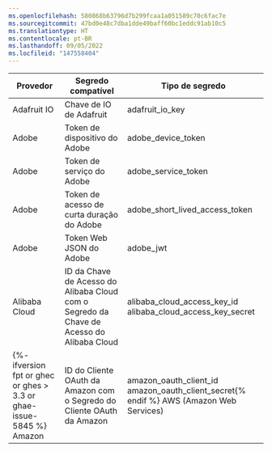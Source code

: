 ```yaml
---
ms.openlocfilehash: 580868b63796d7b299fcaa1a051589c70c6fac7e
ms.sourcegitcommit: 47bd0e48c7dba1dde49baff60bc1eddc91ab10c5
ms.translationtype: HT
ms.contentlocale: pt-BR
ms.lasthandoff: 09/05/2022
ms.locfileid: "147558404"
---
```

Provedor | Segredo compatível | Tipo de segredo
--- | --- | ---
Adafruit IO | Chave de IO de Adafruit | adafruit_io_key
Adobe | Token de dispositivo do Adobe | adobe_device_token
Adobe | Token de serviço do Adobe | adobe_service_token
Adobe | Token de acesso de curta duração do Adobe | adobe_short_lived_access_token
Adobe | Token Web JSON do Adobe | adobe_jwt
Alibaba Cloud | ID da Chave de Acesso do Alibaba Cloud com o Segredo da Chave de Acesso do Alibaba Cloud| alibaba_cloud_access_key_id </br>alibaba_cloud_access_key_secret
{%- ifversion fpt or ghec or ghes > 3.3 or ghae-issue-5845 %} Amazon | ID do Cliente OAuth da Amazon com o Segredo do Cliente OAuth da Amazon | amazon_oauth_client_id </br>amazon_oauth_client_secret{% endif %} AWS (Amazon Web Services) | ID da Tecla de Atalho da Amazon AWS com Tecla de Atalho Secreta da Amazon AWS | aws_access_key_id </br>aws_secret_access_key {%- ifversion fpt or ghec or ghes > 3.2 or ghae %} AWS (Amazon Web Services) | Token de Sessão da Amazon AWS com ID da Chave de Acesso Temporário da Amazon AWS e Chave de Acesso de Segredo da Amazon AWS | aws_session_token </br>aws_temporary_access_key_id </br>aws_secret_access_key{% endif %} Asana | Token de Acesso Pessoal do Asana| asana_personal_access_token Atlassian | Token de API do Atlassian | atlassian_api_token Atlassian | Atlassian JSON Web Token | atlassian_jwt Atlassian | Token de Acesso Pessoal do Bitbucket Server | bitbucket_server_personal_access_token {%- ifversion fpt or ghec or ghes > 3.3 or ghae-issue-5845 %} Azure | Segredo do Aplicativo do Azure Active Directory | azure_active_directory_application_secret{% endif %} {%- ifversion fpt or ghec or ghes > 3.3 or ghae-issue-5845 %} Azure | Chave de Acesso do Cache do Azure para Redis | azure_cache_for_redis_access_key{% endif %} Azure | Token de Acesso Pessoal do Azure DevOps | azure_devops_personal_access_token Azure | Token SAS do Azure | azure_sas_token Azure | Certificado de Gerenciamento de Serviço do Azure | azure_management_certificate {%- ifversion ghes < 3.4 or ghae or ghae-issue-5342 %} Azure | Cadeia de Conexão SQL do Azure | azure_sql_connection_string{% endif %} Azure | Chave da Conta de Armazenamento do Azure | azure_storage_account_key {%- ifversion fpt or ghec or ghes > 3.2 or ghae %} Beamer | Chave da API do Beamer | beamer_api_key{% endif %} Checkout.com | Chave de Segredo de Produção do Checkout.com | checkout_production_secret_key Checkout.com | Chave de Segredo de Teste do Checkout.com | checkout_test_secret_key Clojars | Token de Implantação do Clojars | clojars_deploy_token CloudBees CodeShip | Credencial do CodeShip CloudBees | codeship_credential {%- ifversion fpt or ghec or ghes > 3.2 or ghae %} Contentful | Token de Acesso Pessoal do Contentful | contentful_personal_access_token{% endif %} Databricks | Databricks Access Token | databricks_access_token {%- ifversion fpt or ghec or ghes > 3.4 or ghae-issue-6944 %} DigitalOcean | Token de Acesso Pessoal do DigitalOcean | digitalocean_personal_access_token DigitalOcean | token OAuth do DigitalOcean | digitalocean_oauth_token DigitalOcean | Token de Atualização do DigitalOcean | digitalocean_refresh_token DigitalOcean | Token do Sistema do DigitalOcean | digitalocean_system_token{% endif %} Discord | Token do Bot do Discord | discord_bot_token Doppler | Token Pessoal do Doppler| doppler_personal_token Doppler | Token de Serviço do Doppler | doppler_service_token Doppler | Token da CLI do Doppler | doppler_cli_token Doppler | Token SCIM do Doppler | doppler_scim_token Doppler | Token de Auditoria do Doppler | doppler_audit_token Dropbox | Token de Acesso do Dropbox | dropbox_access_token Dropbox | Token de Acesso de Curta Duração do Dropbox | dropbox_short_lived_access_token Duffel | Token de Acesso Dinâmico do Duffel | duffel_live_access_token Duffel | Token de Acesso de Teste do Duffel | duffel_test_access_token Dynatrace | Token de Acesso do Dynatrace | dynatrace_access_token Dynatrace | Token Interno do Dynatrace | dynatrace_internal_token EasyPost | Chave da API de Produção do EasyPost | easypost_production_api_key EasyPost | Chave da API de Teste do EasyPost | easypost_test_api_key Fastly | Token de API do Fastly | fastly_api_token Finicity | Chave de API do Finicity | finicity_app_key Flutterwave | Chave do Segredo de API Dinâmica do Flutterwave | flutterwave_live_api_secret_key Flutterwave | Chave de Segredo da API de Teste do Flutterwave | flutterwave_test_api_secret_key Frame.io | Token da Web JSON do Frame.io | frameio_jwt Frame.io| Token de Desenvolvedor do Frame.io | frameio_developer_token {%- ifversion fpt or ghec or ghes > 3.2 or ghae %} FullStory | Chave da API do FullStory | fullstory_api_key{% endif %} GitHub | Token de Acesso Pessoal do GitHub | github_personal_access_token GitHub | Token de Acesso OAuth do GitHub | github_oauth_access_token GitHub | Token de Atualização do GitHub | github_refresh_token GitHub | Token de Acesso de Instalação de Aplicativo do GitHub | github_app_installation_access_token GitHub | Chave Privada SSH do GitHub | github_ssh_private_key {%- ifversion fpt or ghec or ghes > 3.3 or ghae-issue-5845 %} GitLab | Token de Acesso do GitLab | gitlab_access_token{% endif %} GoCardless | Token de Acesso Dinâmico do GoCardless | gocardless_live_access_token GoCardless | Token de Acesso à Área Restrita do GoCardless | gocardless_sandbox_access_token {%- ifversion fpt or ghec or ghes > 3.2 or ghae %} Google | Chave do Servidor de Mensagens de Nuvem do Firebase | firebase_cloud_messaging_server_key{% endif %} Google | Chave da API do Google | google_api_key Google | ID da Chave Privada da Nuvem do Google | {%- ifversion fpt or ghec or ghes > 3.2 or ghae %} Google | ID da Chave de Acesso da Conta do Serviço de Armazenamento em Nuvem do Google com Segredo da Chave de Acesso do Armazenamento em Nuvem do Google | google_cloud_storage_service_account_access_key_id </br>google_cloud_storage_access_key_secret{% endif %} {%- ifversion fpt or ghec or ghes > 3.2 or ghae %} Google | ID da Chave de Acesso do Usuário de Armazenamento em Nuvem do Google com Segredo da Chave de Acesso do Armazenamento em Nuvem do Google | google_cloud_storage_user_access_key_id </br>google_cloud_storage_access_key_secret{% endif %} {%- ifversion fpt or ghec or ghes > 3.3 or ghae-issue-5845 %} Google | Token de Acesso OAuth do Google | google_oauth_access_token{% endif %} {%- ifversion fpt or ghec or ghes > 3.3 or ghae-issue-5845 %} Google | ID do Cliente OAuth do Google com Segredo do Cliente OAuth do Google | google_oauth_client_id </br>google_oauth_client_secret{% endif %} {%- ifversion fpt or ghec or ghes > 3.3 or ghae-issue-5845 %} Google | Token de Atualização OAuth do Google | google_oauth_refresh_token{% endif %} Grafana | Chave da API do Grafana | grafana_api_key HashiCorp | Token da API de Nuvem/Empresarial do Terraform | terraform_api_token HashiCorp | Token de Lote do Cofre do HashiCorp | hashicorp_vault_batch_token HashiCorp | Token de Serviço do Cofre do HashiCorp | hashicorp_vault_service_token Hubspot | Chave da API do Hubspot | hubspot_api_key Intercom | Token de Acesso do Intercom | intercom_access_token Ionic | Token de Acesso Pessoal do Ionic | ionic_personal_access_token Ionic | Token de Atualização do Ionic | ionic_refresh_token {%- ifversion fpt or ghec or ghes > 3.4 or ghae-issue-6944 %} JD Cloud | Chave de Acesso do JD Cloud | jd_cloud_access_key{% endif %} {%- ifversion fpt or ghec or ghes > 3.2 or ghae %} JFrog | Token de Acesso da Plataforma JFrog | jfrog_platform_access_token{% endif %} {%- ifversion fpt or ghec or ghes > 3.2 or ghae %} JFrog | Chave da API da Plataforma JFrog | jfrog_platform_api_key{% endif %} Linear | Chave da API do Linear | linear_api_key Linear | Token de Acesso OAuth do Linear | linear_oauth_access_token Lob | Chave da API Dinâmica do Lob | lob_live_api_key Lob | Chave da API de Teste do Lob | lob_test_api_key Mailchimp | Chave da API do Mailchimp| mailchimp_api_key Mailgun | Chave da API do Mailgun | mailgun_api_key {%- ifversion fpt or ghec or ghes > 3.3 or ghae-issue-5845 %} Mapbox | Token de Acesso Secreto do Mapbox | mapbox_secret_access_token{% endif %} MessageBird | Chave da API do MessageBird | messagebird_api_key Meta | Token de Acesso do Facebook | facebook_access_token {%- ifversion fpt or ghec or ghes > 3.3 or ghae-issue-5845 %} Midtrans | Chave do Servidor de Produção do Midtrans | midtrans_production_server_key{% endif %} {%- ifversion fpt or ghec or ghes > 3.3 or ghae-issue-5845 %} Midtrans | Chave do Servidor de Área Restrita do Midtrans | midtrans_sandbox_server_key{% endif %} {%- ifversion fpt or ghec or ghes > 3.2 or ghae %} New Relic | Chave da API Pessoal do New Relic | new_relic_personal_api_key{% endif %} {%- ifversion fpt or ghec or ghes > 3.2 or ghae %} New Relic | Chave da API REST do New Relic | new_relic_rest_api_key{% endif %} {%- ifversion fpt or ghec or ghes > 3.2 or ghae %} New Relic | Chave de Consulta de Insights do New Relic | new_relic_insights_query_key{% endif %} {%- ifversion fpt or ghec or ghes > 3.2 or ghae %} New Relic | Chave de Licença do New Relic | new_relic_license_key{% endif %} {%- ifversion fpt or ghec or ghes > 3.3 or ghae-issue-5845 %} Notion | Token de Integração do Notion | notion_integration_token{% endif %} {%- ifversion fpt or ghec or ghes > 3.3 or ghae-issue-5845 %} Notion | Segredo do Cliente OAuth do Notion | notion_oauth_client_secret{% endif %} npm | Token de Acesso do npm | npm_access_token NuGet | Chave da API do NuGet | nuget_api_key {%- ifversion fpt or ghec or ghes > 3.3 or ghae-issue-5845 %} Octopus Deploy | Chave da API do Octopus Deploy | octopus_deploy_api_key{% endif %} Onfido | Token de API Dinâmico do Onfido | onfido_live_api_token Onfido | Token de API de Área Restrita do Onfido | onfido_sandbox_api_token OpenAI | Chave da API do OpenAI | openai_api_key Palantir | Token da Web JSON do Palantir | palantir_jwt {%- ifversion fpt or ghec or ghes > 3.2 or ghae %} PlanetScale | Senha de Banco de Dados do PlanetScale | planetscale_database_password{% endif %} {%- ifversion fpt or ghec or ghes > 3.2 or ghae %} PlanetScale | TokenOAuth do PlanetScale | planetscale_oauth_token{% endif %} {%- ifversion fpt or ghec or ghes > 3.2 or ghae %} PlanetScale | Token de Serviço do PlanetScale | planetscale_service_token{% endif %} {%- ifversion fpt or ghec or ghes > 3.2 or ghae %} Plivo | ID de Autenticação do Plivo com Token de Autenticação do Plivo | plivo_auth_id </br>plivo_auth_token{% endif %} Postman | Chave de API do Postman | postman_api_key {%- ifversion fpt or ghec or ghes > 3.6 or ghae-issue-7456 %} Prefect | Chave de API do Prefect Server | prefect_server_api_key Prefect | Chave de API do usuário do Prefect | prefect_user_api_key{% endif %} Proctorio | Chave do Consumidor do Proctorio | proctorio_consumer_key Proctorio | Chave de Vinculação do Proctorio | proctorio_linkage_key Proctorio | Chave de Registro do Proctorio | proctorio_registration_key Proctorio | Chave Secreta do Proctorio | proctorio_secret_key Pulumi | Token de acesso do Pulumi | pulumi_access_token PyPI | Token da API do PyPI | pypi_api_token {%- ifversion fpt or ghec or ghes > 3.6 or ghae-issue-7456 %} ReadMe | Chave de acesso da API do ReadMe | readmeio_api_access_token{% endif %} {%- ifversion fpt or ghec or ghes > 3.5 or ghae-issue-7375 %} redirect.pizza | Token da API do redirect.pizza | redirect_pizza_api_token{% endif %} RubyGems | Chave da API do RubyGems | rubygems_api_key Samsara | Token da API do Samsara | samsara_api_token Samsara | Token de acesso OAuth do Samsara | samsara_oauth_access_token {%- ifversion fpt or ghec or ghes > 3.4 or ghae-issue-6944 %} Segment | Token da API pública do Segment | segment_public_api_token{% endif %} SendGrid | Chave de API do SendGrid | sendgrid_api_key {%- ifversion fpt or ghec or ghes > 3.2 or ghae %} Sendinblue | Chave de API do Sendinblue | sendinblue_api_key{% endif %} {%- ifversion fpt or ghec or ghes > 3.2 or ghae %} Sendinblue | Chave SMTP do Sendinblue | sendinblue_smtp_key{% endif %} Shippo | Token da API Dinâmico do Shippo | shippo_live_api_token Shippo | Token da API de Teste do Shippo | shippo_test_api_token {%- ifversion fpt or ghec or ghes > 3.4 or ghae-issue-6944 %} Shopify | Credenciais do Cliente do Aplicativo do Shopify | shopify_app_client_credentials Shopify | Segredo do Cliente do Aplicativo do Shopify | shopify_app_client_secret{% endif %} Shopify | Segredo Compartilhado do Aplicativo do Shopify| shopify_app_shared_secret Shopify | Token de Acesso do Shopify | shopify_access_token Shopify | Token de Acesso do Aplicativo Personalizado do Shopify | shopify_custom_app_access_token {%- ifversion fpt or ghec or ghes > 3.4 or ghae-issue-6944 %} Shopify | Token de Comerciante do Shopify | shopify_merchant_token Shopify | Token de Marketplace do Shopify | shopify_marketplace_token Shopify | Token de API do Parceiro do Shopify | shopify_partner_api_token{% endif %} Shopify | Senha do Aplicativo Privado do Shopify | shopify_private_app_password Slack | Token da API do Slack | slack_api_token Slack | URL do Webhook de Entrada do Slack | slack_incoming_webhook_url Slack | URL do Webhook de Fluxo de Trabalho do Slack | slack_workflow_webhook_url {%- ifversion fpt or ghec or ghes > 3.3 or ghae-issue-5845 %} Square | Token de Acesso do Square | square_access_token{% endif %} {%- ifversion fpt or ghec or ghes > 3.3 or ghae-issue-5845 %} Square | Segredo do Aplicativo de Produção do Square | square_production_application_secret{% endif %} {%- ifversion fpt or ghec or ghes > 3.3 or ghae-issue-5845 %} Square | Segredo do Aplicativo de Área restrita do Square | square_sandbox_application_secret{% endif %} SSLMate | Chave da API do SSLMate | sslmate_api_key SSLMate | Segredo do Cluster do SSLMate | sslmate_cluster_secret Stripe | Chave da API do Stripe | stripe_api_key Stripe | Chave Secreta da API Dinâmica do Stripe | stripe_live_secret_key Stripe | Chave Secreta da API de Teste do Stripe | stripe_test_secret_key Stripe | Chave Restrita da API Dinâmica do Stripe | stripe_live_restricted_key Stripe | Chave Restrita da API de Teste do Stripe | stripe_test_restricted_key Stripe | Segredo de Assinatura do Webhook do Stripe | stripe_webhook_signing_secret {%- ifversion fpt or ghec or ghes > 3.3 or ghae-issue-5845 %} Supabase | Chave de Serviço do Supabase | supabase_service_key{% endif %} Tableau | Token de Acesso Pessoal do Tableau | tableau_personal_access_token Telegram | Token de Bot do Telegram | telegram_bot_token Tencent Cloud | ID do Segredo da Nuvem do Tencent | tencent_cloud_secret_id {%- ifversion fpt or ghec or ghes > 3.3 or ghae-issue-5845 %} Twilio | Token de Acesso do Twilio | twilio_access_token{% endif %} Twilio | Identificador de Cadeia de Caracteres da Conta do Twilio | twilio_account_sid Twilio | Chave da API do Twilio | twilio_api_key {%- ifversion fpt or ghec or ghes > 3.3 or ghae-issue-5845 %} Typeform | Token de Acesso Pessoal do Typeform | typeform_personal_access_token{% endif %} {%- ifversion fpt or ghec or ghes > 3.6 or ghae-issue-7456 %} Uniwise | Chave da API do WISEflow | wiseflow_api_key{% endif %} {%- ifversion fpt or ghec or ghes > 3.4 or ghae-issue-6944 %} WorkOS | Chave da API de Produção do WorkOS | workos_production_api_key{% endif %} {%- ifversion fpt or ghec or ghes > 3.4 or ghae-issue-6944 %} WorkOS | Chave da API de Teste do WorkOS | workos_staging_api_key{% endif %} {%- ifversion fpt or ghec or ghes > 3.3 or ghae-issue-5845 %} Yandex | Chave da API do Yandex.Cloud | yandex_cloud_api_key{% endif %} {%- ifversion fpt or ghec or ghes > 3.3 or ghae-issue-5845 %} Yandex | Cookie IAM do Yandex.Cloud | yandex_cloud_iam_cookie{% endif %} {%- ifversion fpt or ghec or ghes > 3.3 or ghae-issue-5845 %} Yandex | Token IAM do Yandex.Cloud | yandex_cloud_iam_token{% endif %} {%- ifversion fpt or ghec or ghes > 3.3 or ghae-issue-5845 %} Yandex | Chave da API do Yandex.Dictionary | yandex_dictionary_api_key{% endif %} {%- ifversion fpt or ghec or ghes > 3.4 or ghae-issue-6944 %} Yandex | Segredo de Acesso do Yandex.Cloud | yandex_iam_access_secret{% endif %} {%- ifversion fpt or ghec or ghes > 3.3 or ghae-issue-5845 %} Yandex | Chave da API do Yandex.Predictor | yandex_predictor_api_key{% endif %} {%- ifversion fpt or ghec or ghes > 3.3 or ghae-issue-5845 %} Yandex | Chave da API do Yandex.Translate | yandex_translate_api_key{% endif %} {%- ifversion fpt or ghec or ghes > 3.6 or ghae-issue-7456 %} Zuplo | Chave da API do Consumidor do Zuplo | zuplo_consumer_api_key{% endif %}
